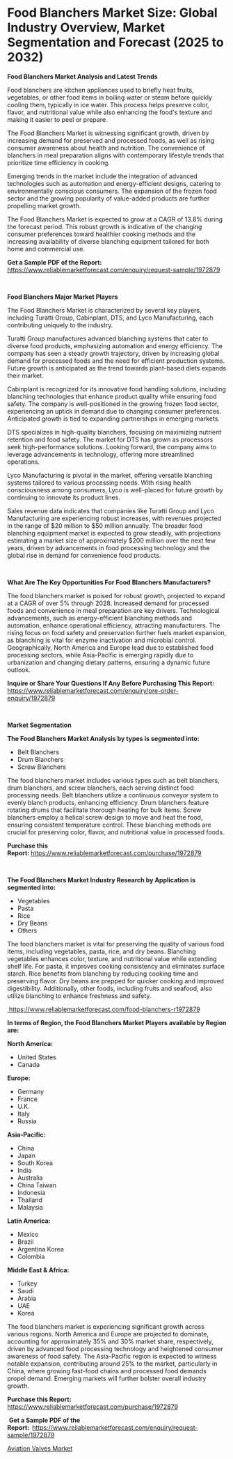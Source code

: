 <p><h1>Food Blanchers Market Size: Global Industry Overview, Market Segmentation and Forecast (2025 to 2032)</h1></p><p><strong>Food Blanchers Market Analysis and Latest Trends</strong></p>
<p><p>Food blanchers are kitchen appliances used to briefly heat fruits, vegetables, or other food items in boiling water or steam before quickly cooling them, typically in ice water. This process helps preserve color, flavor, and nutritional value while also enhancing the food's texture and making it easier to peel or prepare.</p><p>The Food Blanchers Market is witnessing significant growth, driven by increasing demand for preserved and processed foods, as well as rising consumer awareness about health and nutrition. The convenience of blanchers in meal preparation aligns with contemporary lifestyle trends that prioritize time efficiency in cooking. </p><p>Emerging trends in the market include the integration of advanced technologies such as automation and energy-efficient designs, catering to environmentally conscious consumers. The expansion of the frozen food sector and the growing popularity of value-added products are further propelling market growth. </p><p>The Food Blanchers Market is expected to grow at a CAGR of 13.8% during the forecast period. This robust growth is indicative of the changing consumer preferences toward healthier cooking methods and the increasing availability of diverse blanching equipment tailored for both home and commercial use.</p></p>
<p><strong>Get a Sample PDF of the Report:&nbsp;</strong> <a href="https://www.reliablemarketforecast.com/enquiry/request-sample/1972879?utm_campaign=2011&utm_medium=2&utm_source=Github&utm_content=ia&utm_term=02032025&utm_id=food-blanchers">https://www.reliablemarketforecast.com/enquiry/request-sample/1972879</a></p>
<p>&nbsp;</p>
<p><strong>Food Blanchers Major Market Players</strong></p>
<p><p>The Food Blanchers Market is characterized by several key players, including Turatti Group, Cabinplant, DTS, and Lyco Manufacturing, each contributing uniquely to the industry. </p><p>Turatti Group manufactures advanced blanching systems that cater to diverse food products, emphasizing automation and energy efficiency. The company has seen a steady growth trajectory, driven by increasing global demand for processed foods and the need for efficient production systems. Future growth is anticipated as the trend towards plant-based diets expands their market.</p><p>Cabinplant is recognized for its innovative food handling solutions, including blanching technologies that enhance product quality while ensuring food safety. The company is well-positioned in the growing frozen food sector, experiencing an uptick in demand due to changing consumer preferences. Anticipated growth is tied to expanding partnerships in emerging markets.</p><p>DTS specializes in high-quality blanchers, focusing on maximizing nutrient retention and food safety. The market for DTS has grown as processors seek high-performance solutions. Looking forward, the company aims to leverage advancements in technology, offering more streamlined operations.</p><p>Lyco Manufacturing is pivotal in the market, offering versatile blanching systems tailored to various processing needs. With rising health consciousness among consumers, Lyco is well-placed for future growth by continuing to innovate its product lines.</p><p>Sales revenue data indicates that companies like Turatti Group and Lyco Manufacturing are experiencing robust increases, with revenues projected in the range of $20 million to $50 million annually. The broader food blanching equipment market is expected to grow steadily, with projections estimating a market size of approximately $200 million over the next few years, driven by advancements in food processing technology and the global rise in demand for convenience food products.</p></p>
<p>&nbsp;</p>
<p><strong>What Are The Key Opportunities For Food Blanchers Manufacturers?</strong></p>
<p><p>The food blanchers market is poised for robust growth, projected to expand at a CAGR of over 5% through 2028. Increased demand for processed foods and convenience in meal preparation are key drivers. Technological advancements, such as energy-efficient blanching methods and automation, enhance operational efficiency, attracting manufacturers. The rising focus on food safety and preservation further fuels market expansion, as blanching is vital for enzyme inactivation and microbial control. Geographically, North America and Europe lead due to established food processing sectors, while Asia-Pacific is emerging rapidly due to urbanization and changing dietary patterns, ensuring a dynamic future outlook.</p></p>
<p><strong>Inquire or Share Your Questions If Any Before Purchasing This Report:</strong> <a href="https://www.reliablemarketforecast.com/enquiry/pre-order-enquiry/1972879?utm_campaign=2011&utm_medium=2&utm_source=Github&utm_content=ia&utm_term=02032025&utm_id=food-blanchers">https://www.reliablemarketforecast.com/enquiry/pre-order-enquiry/1972879</a></p>
<p>&nbsp;</p>
<p><strong>Market Segmentation</strong></p>
<p><strong>The Food Blanchers Market Analysis by types is segmented into:</strong></p>
<p><ul><li>Belt Blanchers</li><li>Drum Blanchers</li><li>Screw Blanchers</li></ul></p>
<p><p>The food blanchers market includes various types such as belt blanchers, drum blanchers, and screw blanchers, each serving distinct food processing needs. Belt blanchers utilize a continuous conveyor system to evenly blanch products, enhancing efficiency. Drum blanchers feature rotating drums that facilitate thorough heating for bulk items. Screw blanchers employ a helical screw design to move and heat the food, ensuring consistent temperature control. These blanching methods are crucial for preserving color, flavor, and nutritional value in processed foods.</p></p>
<p><strong>Purchase this Report:&nbsp;</strong><a href="https://www.reliablemarketforecast.com/purchase/1972879?utm_campaign=2011&utm_medium=2&utm_source=Github&utm_content=ia&utm_term=02032025&utm_id=food-blanchers">https://www.reliablemarketforecast.com/purchase/1972879</a></p>
<p>&nbsp;</p>
<p><strong>The Food Blanchers Market Industry Research by Application is segmented into:</strong></p>
<p><ul><li>Vegetables</li><li>Pasta</li><li>Rice</li><li>Dry Beans</li><li>Others</li></ul></p>
<p><p>The food blanchers market is vital for preserving the quality of various food items, including vegetables, pasta, rice, and dry beans. Blanching vegetables enhances color, texture, and nutritional value while extending shelf life. For pasta, it improves cooking consistency and eliminates surface starch. Rice benefits from blanching by reducing cooking time and preserving flavor. Dry beans are prepped for quicker cooking and improved digestibility. Additionally, other foods, including fruits and seafood, also utilize blanching to enhance freshness and safety.</p></p>
<p><a href="https://www.reliablemarketforecast.com/food-blanchers-r1972879?utm_campaign=2011&utm_medium=2&utm_source=Github&utm_content=ia&utm_term=02032025&utm_id=food-blanchers">&nbsp;https://www.reliablemarketforecast.com/food-blanchers-r1972879</a></p>
<p><strong>In terms of Region, the Food Blanchers Market Players available by Region are:</strong></p>
<p>
    <p> <strong> North America: </strong>
        <ul>
            <li>United States</li>
            <li>Canada</li>
        </ul>
        </p> 
    <p> <strong> Europe: </strong>
        <ul>
            <li>Germany</li>
            <li>France</li>
            <li>U.K.</li>
            <li>Italy</li>
            <li>Russia</li>
        </ul>
        </p> 
    <p> <strong> Asia-Pacific: </strong>
        <ul>
            <li>China</li>
            <li>Japan</li>
            <li>South Korea</li>
            <li>India</li>
            <li>Australia</li>
            <li>China Taiwan</li>
            <li>Indonesia</li>
            <li>Thailand</li>
            <li>Malaysia</li>
        </ul>
        </p> 
    <p> <strong> Latin America: </strong>
        <ul>
            <li>Mexico</li>
            <li>Brazil</li>
            <li>Argentina Korea</li>
            <li>Colombia</li>
        </ul>
        </p> 
    <p> <strong> Middle East & Africa: </strong>
        <ul>
            <li>Turkey</li>
            <li>Saudi</li>
            <li>Arabia</li>
            <li>UAE</li>
            <li>Korea</li>
        </ul>
    </p>
    </p>
<p><p>The food blanchers market is experiencing significant growth across various regions. North America and Europe are projected to dominate, accounting for approximately 35% and 30% market share, respectively, driven by advanced food processing technology and heightened consumer awareness of food safety. The Asia-Pacific region is expected to witness notable expansion, contributing around 25% to the market, particularly in China, where growing fast-food chains and processed food demands propel demand. Emerging markets will further bolster overall industry growth.</p></p>
<p><strong>Purchase this Report: </strong><a href="https://www.reliablemarketforecast.com/purchase/1972879?utm_campaign=2011&utm_medium=2&utm_source=Github&utm_content=ia&utm_term=02032025&utm_id=food-blanchers">https://www.reliablemarketforecast.com/purchase/1972879</a></p>
<p>&nbsp;<strong>Get a Sample PDF of the Report:&nbsp;&nbsp;</strong><a href="https://www.reliablemarketforecast.com/enquiry/request-sample/1972879?utm_campaign=2011&utm_medium=2&utm_source=Github&utm_content=ia&utm_term=02032025&utm_id=food-blanchers">https://www.reliablemarketforecast.com/enquiry/request-sample/1972879</a></p>
<p><strong></strong></p>
<p><p><a href="https://github.com/ChiragRp1/Market-Research-Report-List-7/blob/main/aviation-valves-market.md?utm_campaign=2011&utm_medium=2&utm_source=Github&utm_content=ia&utm_term=02032025&utm_id=food-blanchers">Aviation Valves Market</a></p></p>